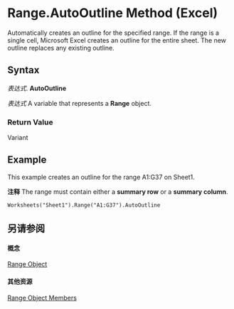 
# Range.AutoOutline Method (Excel)

Automatically creates an outline for the specified range. If the range is a single cell, Microsoft Excel creates an outline for the entire sheet. The new outline replaces any existing outline.


## Syntax

 _表达式_. **AutoOutline**

 _表达式_ A variable that represents a **Range** object.


### Return Value

Variant


## Example

This example creates an outline for the range A1:G37 on Sheet1. 


 **注释**  The range must contain either a  **summary row** or a **summary column**.


```
Worksheets("Sheet1").Range("A1:G37").AutoOutline
```


## 另请参阅


#### 概念


[Range Object](b8207778-0dcc-4570-1234-f130532cc8cd.md)
#### 其他资源


[Range Object Members](http://msdn.microsoft.com/library/4336bf81-1e63-7e44-1792-baf366a027a7%28Office.15%29.aspx)